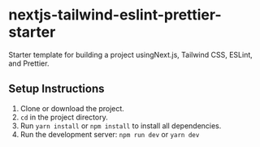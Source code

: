 # nextjs-tailwind-eslint-prettier-starter

Starter template for building a project usingNext.js, Tailwind CSS, ESLint, and Prettier.

## Setup Instructions

1. Clone or download the project.
2. `cd` in the project directory.
3. Run `yarn install` or `npm install` to install all dependencies.
4. Run the development server: `npm run dev` or `yarn dev`
